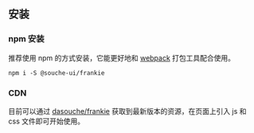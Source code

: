 ## 安装

### npm 安装

推荐使用 npm 的方式安装，它能更好地和 [webpack](https://webpack.js.org/) 打包工具配合使用。

```shell
npm i -S @souche-ui/frankie
```

### CDN

目前可以通过 [dasouche/frankie](https://www.tangeche.com) 获取到最新版本的资源，在页面上引入 js 和 css 文件即可开始使用。

